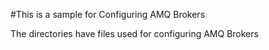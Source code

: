 #This is a sample for Configuring AMQ Brokers

The directories have files used for configuring AMQ Brokers

